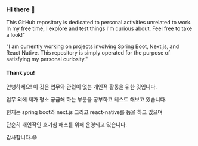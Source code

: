 ### Hi there 👋

This GitHub repository is dedicated to personal activities unrelated to work. 
In my free time, I explore and test things I'm curious about. Feel free to take a look!"

"I am currently working on projects involving Spring Boot, Next.js, and React Native. 
This repository is simply operated for the purpose of satisfying my personal curiosity." 

#### Thank you!

안녕하세요! 이 깃은 업무와 관련이 없는 개인적 활동을 위한 깃입니다.  

업무 외에 제가 평소 궁금해 하는 부분을 공부하고 테스트 해보고 있습니다. 

현재는 spring boot와 next.js 그리고 react-native를 등을 하고 있으며 

단순히 개인적인 호기심 해소를 위해 운영되고 있습니다. 


감사합니다.😄

<!--
**nam-yeun-hwa/nam-yeun-hwa** is a ✨ _special_ ✨ repository because its `README.md` (this file) appears on your GitHub profile.

Here are some ideas to get you started:

- 🔭 I’m currently working on ...
- 🌱 I’m currently learning ...
- 👯 I’m looking to collaborate on ...
- 🤔 I’m looking for help with ...
- 💬 Ask me about ...
- 📫 How to reach me: ...
- 😄 Pronouns: ...
- ⚡ Fun fact: ...
-->
